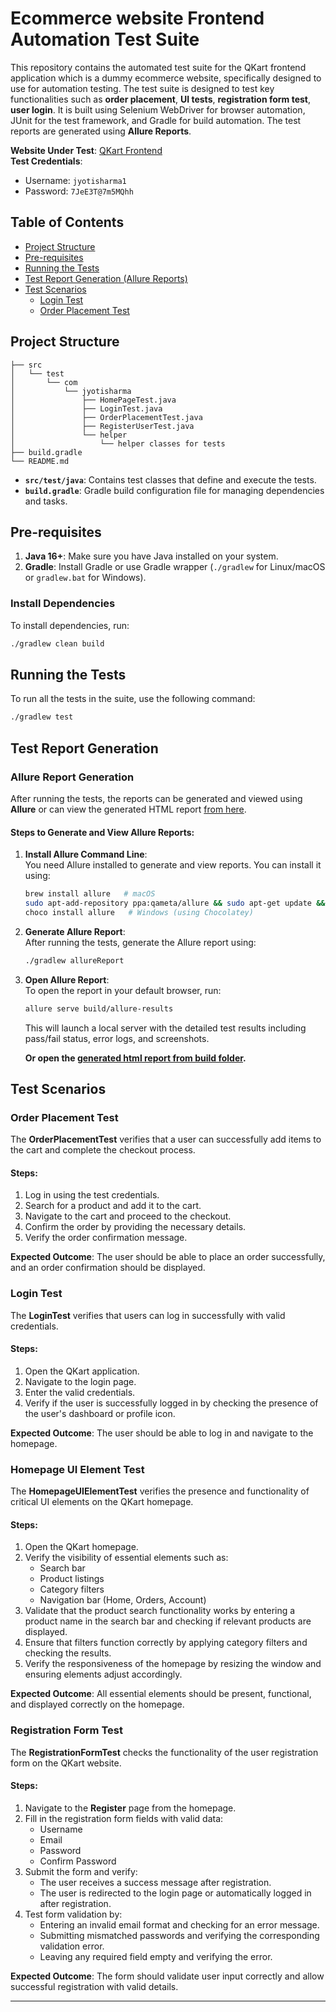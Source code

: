 # Ecommerce website Frontend Automation Test Suite

This repository contains the automated test suite for the QKart frontend application which is a dummy ecommerce website, specifically designed to use for automation testing. The test suite is designed to test key functionalities such as **order placement**, **UI tests**, **registration form test**,  **user login**. It is built using Selenium WebDriver for browser automation, JUnit for the test framework, and Gradle for build automation. The test reports are generated using **Allure Reports**.

**Website Under Test**: [QKart Frontend](https://crio-qkart-frontend-qa.vercel.app/)  
**Test Credentials**:
- Username: `jyotisharma1`
- Password: `7JeE3T@7m5MQhh`

## Table of Contents
- [Project Structure](#project-structure)
- [Pre-requisites](#pre-requisites)
- [Running the Tests](#running-the-tests)
- [Test Report Generation (Allure Reports)](#test-report-generation)
- [Test Scenarios](#test-scenarios)
    - [Login Test](#login-test)
    - [Order Placement Test](#order-placement-test)

## Project Structure

```
├── src
│   └── test
│       └── com
│           └── jyotisharma
│               ├── HomePageTest.java
│               ├── LoginTest.java
│               ├── OrderPlacementTest.java
│               ├── RegisterUserTest.java
│               └── helper
│                   └── helper classes for tests
├── build.gradle
└── README.md
```

- **`src/test/java`**: Contains test classes that define and execute the tests.
- **`build.gradle`**: Gradle build configuration file for managing dependencies and tasks.

## Pre-requisites

1. **Java 16+**: Make sure you have Java installed on your system.
2. **Gradle**: Install Gradle or use Gradle wrapper (`./gradlew` for Linux/macOS or `gradlew.bat` for Windows).

### Install Dependencies
To install dependencies, run:
```bash
./gradlew clean build
```

## Running the Tests

To run all the tests in the suite, use the following command:
```bash
./gradlew test
```

## Test Report Generation

### Allure Report Generation
After running the tests, the reports can be generated and viewed using **Allure** or can view the generated HTML report [from here](build/reports/allure-report/allureReport/index.html).

#### Steps to Generate and View Allure Reports:

1. **Install Allure Command Line**:  
   You need Allure installed to generate and view reports. You can install it using:
   ```bash
   brew install allure   # macOS
   sudo apt-add-repository ppa:qameta/allure && sudo apt-get update && sudo apt-get install allure   # Ubuntu
   choco install allure   # Windows (using Chocolatey)
   ```

2. **Generate Allure Report**:  
   After running the tests, generate the Allure report using:
   ```bash
   ./gradlew allureReport
   ```

3. **Open Allure Report**:  
   To open the report in your default browser, run:
   ```bash
   allure serve build/allure-results
   ```

   This will launch a local server with the detailed test results including pass/fail status, error logs, and screenshots.

    **Or open the [generated html report from build folder](build/reports/allure-report/allureReport/index.html).**

## Test Scenarios

### Order Placement Test
The **OrderPlacementTest** verifies that a user can successfully add items to the cart and complete the checkout process.

#### Steps:
1. Log in using the test credentials.
2. Search for a product and add it to the cart.
3. Navigate to the cart and proceed to the checkout.
4. Confirm the order by providing the necessary details.
5. Verify the order confirmation message.

**Expected Outcome**: The user should be able to place an order successfully, and an order confirmation should be displayed.

### Login Test
The **LoginTest** verifies that users can log in successfully with valid credentials.

#### Steps:
1. Open the QKart application.
2. Navigate to the login page.
3. Enter the valid credentials.
4. Verify if the user is successfully logged in by checking the presence of the user's dashboard or profile icon.

**Expected Outcome**: The user should be able to log in and navigate to the homepage.

### Homepage UI Element Test
The **HomepageUIElementTest** verifies the presence and functionality of critical UI elements on the QKart homepage.

#### Steps:
1. Open the QKart homepage.
2. Verify the visibility of essential elements such as:
    - Search bar
    - Product listings
    - Category filters
    - Navigation bar (Home, Orders, Account)
3. Validate that the product search functionality works by entering a product name in the search bar and checking if relevant products are displayed.
4. Ensure that filters function correctly by applying category filters and checking the results.
5. Verify the responsiveness of the homepage by resizing the window and ensuring elements adjust accordingly.

**Expected Outcome**: All essential elements should be present, functional, and displayed correctly on the homepage.

### Registration Form Test
The **RegistrationFormTest** checks the functionality of the user registration form on the QKart website.

#### Steps:
1. Navigate to the **Register** page from the homepage.
2. Fill in the registration form fields with valid data:
    - Username
    - Email
    - Password
    - Confirm Password
3. Submit the form and verify:
    - The user receives a success message after registration.
    - The user is redirected to the login page or automatically logged in after registration.
4. Test form validation by:
    - Entering an invalid email format and checking for an error message.
    - Submitting mismatched passwords and verifying the corresponding validation error.
    - Leaving any required field empty and verifying the error.

**Expected Outcome**: The form should validate user input correctly and allow successful registration with valid details.

---
